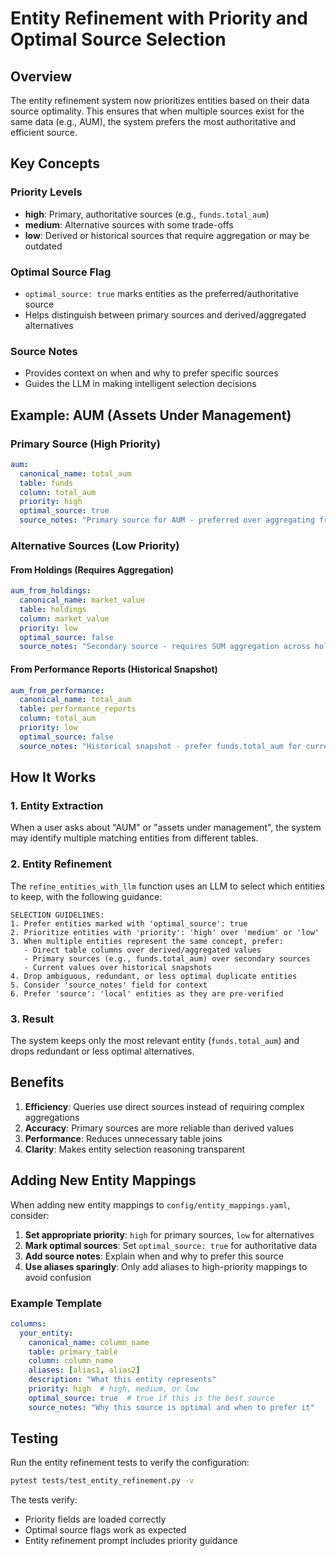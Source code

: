 # Entity Refinement with Priority and Optimal Source Selection

## Overview

The entity refinement system now prioritizes entities based on their data source optimality. This ensures that when multiple sources exist for the same data (e.g., AUM), the system prefers the most authoritative and efficient source.

## Key Concepts

### Priority Levels
- **high**: Primary, authoritative sources (e.g., `funds.total_aum`)
- **medium**: Alternative sources with some trade-offs
- **low**: Derived or historical sources that require aggregation or may be outdated

### Optimal Source Flag
- `optimal_source: true` marks entities as the preferred/authoritative source
- Helps distinguish between primary sources and derived/aggregated alternatives

### Source Notes
- Provides context on when and why to prefer specific sources
- Guides the LLM in making intelligent selection decisions

## Example: AUM (Assets Under Management)

### Primary Source (High Priority)
```yaml
aum:
  canonical_name: total_aum
  table: funds
  column: total_aum
  priority: high
  optimal_source: true
  source_notes: "Primary source for AUM - preferred over aggregating from holdings or positions"
```

### Alternative Sources (Low Priority)

#### From Holdings (Requires Aggregation)
```yaml
aum_from_holdings:
  canonical_name: market_value
  table: holdings
  column: market_value
  priority: low
  optimal_source: false
  source_notes: "Secondary source - requires SUM aggregation across holdings; prefer funds.total_aum for overall AUM"
```

#### From Performance Reports (Historical Snapshot)
```yaml
aum_from_performance:
  canonical_name: total_aum
  table: performance_reports
  column: total_aum
  priority: low
  optimal_source: false
  source_notes: "Historical snapshot - prefer funds.total_aum for current AUM values"
```

## How It Works

### 1. Entity Extraction
When a user asks about "AUM" or "assets under management", the system may identify multiple matching entities from different tables.

### 2. Entity Refinement
The `refine_entities_with_llm` function uses an LLM to select which entities to keep, with the following guidance:

```
SELECTION GUIDELINES:
1. Prefer entities marked with 'optimal_source': true
2. Prioritize entities with 'priority': 'high' over 'medium' or 'low'
3. When multiple entities represent the same concept, prefer:
   - Direct table columns over derived/aggregated values
   - Primary sources (e.g., funds.total_aum) over secondary sources
   - Current values over historical snapshots
4. Drop ambiguous, redundant, or less optimal duplicate entities
5. Consider 'source_notes' field for context
6. Prefer 'source': 'local' entities as they are pre-verified
```

### 3. Result
The system keeps only the most relevant entity (`funds.total_aum`) and drops redundant or less optimal alternatives.

## Benefits

1. **Efficiency**: Queries use direct sources instead of requiring complex aggregations
2. **Accuracy**: Primary sources are more reliable than derived values
3. **Performance**: Reduces unnecessary table joins
4. **Clarity**: Makes entity selection reasoning transparent

## Adding New Entity Mappings

When adding new entity mappings to `config/entity_mappings.yaml`, consider:

1. **Set appropriate priority**: `high` for primary sources, `low` for alternatives
2. **Mark optimal sources**: Set `optimal_source: true` for authoritative data
3. **Add source notes**: Explain when and why to prefer this source
4. **Use aliases sparingly**: Only add aliases to high-priority mappings to avoid confusion

### Example Template

```yaml
columns:
  your_entity:
    canonical_name: column_name
    table: primary_table
    column: column_name
    aliases: [alias1, alias2]
    description: "What this entity represents"
    priority: high  # high, medium, or low
    optimal_source: true  # true if this is the best source
    source_notes: "Why this source is optimal and when to prefer it"
```

## Testing

Run the entity refinement tests to verify the configuration:

```bash
pytest tests/test_entity_refinement.py -v
```

The tests verify:
- Priority fields are loaded correctly
- Optimal source flags work as expected
- Entity refinement prompt includes priority guidance

